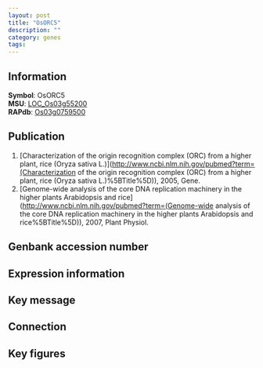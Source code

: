 ```yaml
---
layout: post
title: "OsORC5"
description: ""
category: genes
tags: 
---
```


## Information
__Symbol__: OsORC5  
__MSU__: [LOC_Os03g55200](http://rice.plantbiology.msu.edu/cgi-bin/ORF_infopage.cgi?orf=LOC_Os03g55200)  
__RAPdb__: [Os03g0759500](http://rapdb.dna.affrc.go.jp/viewer/gbrowse_details/irgsp1?name=Os03g0759500)  

## Publication
1. [Characterization of the origin recognition complex (ORC) from a higher plant, rice (Oryza sativa L.)](http://www.ncbi.nlm.nih.gov/pubmed?term=(Characterization of the origin recognition complex (ORC) from a higher plant, rice (Oryza sativa L.)%5BTitle%5D)), 2005, Gene.
2. [Genome-wide analysis of the core DNA replication machinery in the higher plants Arabidopsis and rice](http://www.ncbi.nlm.nih.gov/pubmed?term=(Genome-wide analysis of the core DNA replication machinery in the higher plants Arabidopsis and rice%5BTitle%5D)), 2007, Plant Physiol.

## Genbank accession number

## Expression information

## Key message

## Connection

## Key figures


